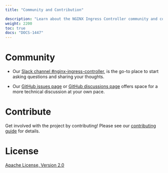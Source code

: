 ```yaml
---
title: "Community and Contribution"

description: "Learn about the NGINX Ingress Controller community and contribute to the project."
weight: 2200
toc: true
docs: "DOCS-1447"
---
```



# Community

- Our [Slack channel #nginx-ingress-controller](https://nginxcommunity.slack.com/channels/nginx-ingress-controller), is the go-to place to start asking questions and sharing your thoughts.

- Our [GitHub issues page](https://github.com/nginxinc/kubernetes-ingress/issues) or [GitHub discussions page](https://github.com/nginxinc/kubernetes-ingress/discussions) offers space for a more technical discussion at your own pace.

# Contribute

Get involved with the project by contributing! Please see our [contributing guide](https://github.com/nginxinc/kubernetes-ingress/blob/main/CONTRIBUTING.md) for details.

# License

[Apache License, Version 2.0](https://github.com/nginxinc/kubernetes-ingress/blob/main/LICENSE)
